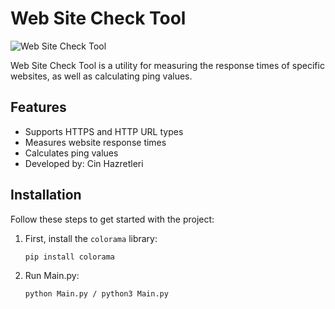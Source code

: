 # Web Site Check Tool

![Web Site Check Tool](https://github.com/Cin-Hazretleri/Web-Site-Check/raw/main/assets/tool_screenshot.png)

Web Site Check Tool is a utility for measuring the response times of specific websites, as well as calculating ping values.

## Features

- Supports HTTPS and HTTP URL types
- Measures website response times
- Calculates ping values
- Developed by: Cin Hazretleri

## Installation

Follow these steps to get started with the project:

1. First, install the `colorama` library:

   ```sh
   pip install colorama

2. Run Main.py:

   ```sh
   python Main.py / python3 Main.py
